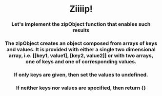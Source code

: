 <div align = "center">

# Ziiiip!

</div>

<div align = "center">

<h3>Let's implement the zipObject function that enables such results</h3>

<h3>The zipObject creates an object composed from arrays of keys and values. It is provided with either a single two dimensional array, i.e. [[key1, value1], [key2, value2]] or with two arrays, one of keys and one of corresponding values.</h3>

<h3>If only keys are given, then set the values to undefined.</h3>

<h3>If neither keys nor values are specified, then return {}</h3>

</div>
